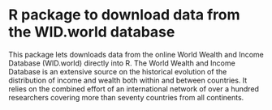 # R package to download data from the WID.world database

This package lets downloads data from the online World Wealth and
Income Database (WID.world) directly into R. The World Wealth and Income
Database is an extensive source on the historical evolution of the
distribution of income and wealth both within and between countries.
It relies on the combined effort of an international network of over a
hundred researchers covering more than seventy countries from all continents.
